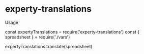 # experty-translations

Usage

const expertyTranslations = require('experty-translations')
const { spreadsheet } = require('./vars')

expertyTranslations.translate(spreadsheet)
